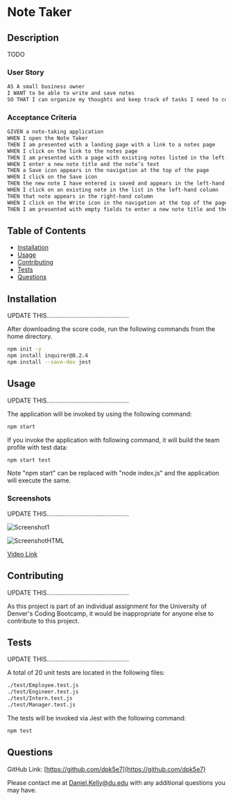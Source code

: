 # Note Taker

## Description

TODO

### User Story

```md
AS A small business owner
I WANT to be able to write and save notes
SO THAT I can organize my thoughts and keep track of tasks I need to complete
```

### Acceptance Criteria

```md
GIVEN a note-taking application
WHEN I open the Note Taker
THEN I am presented with a landing page with a link to a notes page
WHEN I click on the link to the notes page
THEN I am presented with a page with existing notes listed in the left-hand column, plus empty fields to enter a new note title and the note’s text in the right-hand column
WHEN I enter a new note title and the note’s text
THEN a Save icon appears in the navigation at the top of the page
WHEN I click on the Save icon
THEN the new note I have entered is saved and appears in the left-hand column with the other existing notes
WHEN I click on an existing note in the list in the left-hand column
THEN that note appears in the right-hand column
WHEN I click on the Write icon in the navigation at the top of the page
THEN I am presented with empty fields to enter a new note title and the note’s text in the right-hand column
```

## Table of Contents

- [Installation](#installation)
- [Usage](#usage)
- [Contributing](#contributing)
- [Tests](#tests)
- [Questions](#questions)

## Installation

UPDATE THIS...............................................

After downloading the score code, run the following commands from the home directory.

```bash
npm init -y
npm install inquirer@8.2.4
npm install --save-dev jest
```

## Usage

UPDATE THIS...............................................

The application will be invoked by using the following command:

```bash
npm start
```

If you invoke the application with following command, it will build the team profile with test data:

```bash
npm start test
```

Note "npm start" can be replaced with "node index.js" and the application will execute the same.

### Screenshots

UPDATE THIS...............................................

![Screenshot1](./assets/images/screenshot1.png)

![ScreenshotHTML](./assets/images/screenshot_html.png)

[Video Link](https://drive.google.com/file/d/1GjwUvUtFDKZYXj-uDgfaRx6NZZcrA85L/view)

## Contributing

UPDATE THIS...............................................

As this project is part of an individual assignment for the University of Denver's Coding Bootcamp, it would be inappropriate for anyone else to contribute to this project.

## Tests

UPDATE THIS...............................................

A total of 20 unit tests are located in the following files:

```md
./test/Employee.test.js
./test/Engineer.test.js
./test/Intern.test.js
./test/Manager.test.js
```

The tests will be invoked via Jest with the following command:

```bash
npm test
```

## Questions

GitHub Link: [https://github.com/dpk5e7](https://github.com/dpk5e7)

Please contact me at Daniel.Kelly@du.edu with any additional questions you may have.
